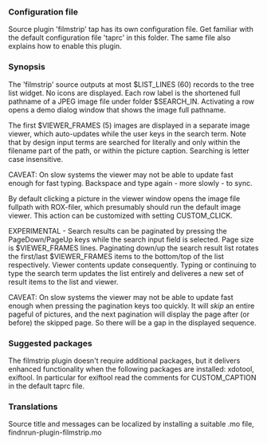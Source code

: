 
### Configuration file

Source plugin 'filmstrip' tap has its own configuration file.
Get familiar with the default configuration file 'taprc' in this folder.
The same file also explains how to enable this plugin.

### Synopsis

The 'filmstrip' source outputs at most $LIST\_LINES (60) records to
the tree list widget.  No icons are displayed. Each row label is the
shortened full pathname of a JPEG image file under folder $SEARCH\_IN.
Activating a row opens a demo dialog window that shows the image full
pathname.

The first $VIEWER\_FRAMES (5) images are displayed in a separate image
viewer, which auto-updates while the user keys in the search term.  Note
that by design input terms are searched for literally and only within
the filename part of the path, or within the picture caption.
Searching is letter case insensitive.

CAVEAT: On slow systems the viewer may not be able to update fast
enough for fast typing. Backspace and type again - more slowly - to
sync.

By default clicking a picture in the viewer window opens the image file
fullpath with ROX-filer, which presumably should run the default image
viewer. This action can be customized with setting CUSTOM\_CLICK.

EXPERIMENTAL - Search results can be paginated by pressing the
PageDown/PageUp keys while the search input field is selected. Page
size is $VIEWER\_FRAMES lines. Paginating down/up the search result
list rotates the first/last $VIEWER\_FRAMES items to the bottom/top
of the list respectively. Viewer contents update consequently. Typing
or continuing to type the search term updates the list entirely and
deliveres a new set of result items to the list and viewer.

CAVEAT: On slow systems the viewer may not be able to update fast
enough when pressing the pagination keys too quickly. It will *skip*
an entire pageful of pictures, and the next pagination will display the
page after (or before) the skipped page. So there will be a gap in the
displayed sequence.

### Suggested packages

The filmstrip plugin doesn't require additional packages, but it
delivers enhanced functionality when the following packages are
installed: xdotool, exiftool. In particular for exiftool read the
comments for CUSTOM\_CAPTION in the default taprc file.

### Translations

Source title and messages can be localized by installing a suitable
.mo file, findnrun-plugin-filmstrip.mo

